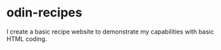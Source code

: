 # odin-recipes
I create a basic recipe website to demonstrate my capabilities with basic
HTML coding.